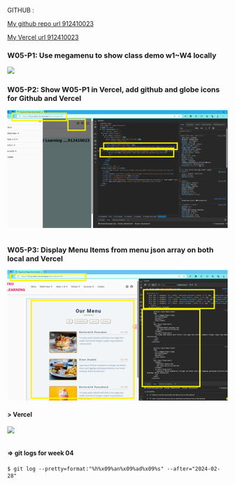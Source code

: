 GITHUB :

[My github repo url 912410023](https://github.com/0x55xx5/1122-js-demo-23)

[My Vercel url 912410023](https://1122-js-demo-23.vercel.app/)

### W05-P1: Use megamenu to show class demo w1~W4 locally

![](w05-p1-1.png)

### W05-P2: Show W05-P1 in Vercel, add github and globe icons for Github and Vercel

![](w05-p2.png)

```

```

### W05-P3: Display Menu Items from menu json array on both local and Vercel

![](w05-p3-1.png)

#### > Vercel

![](w05-p3-2.png)

```

```

#### => git logs for week 04

```
$ git log --pretty=format:"%h%x09%an%x09%ad%x09%s" --after="2024-02-28"

```

